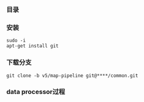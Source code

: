 ### 目录


### 安装
```
sudo -i
apt-get install git
```

### 下载分支
```
git clone -b v5/map-pipeline git@****/common.git
```

### data processor过程
